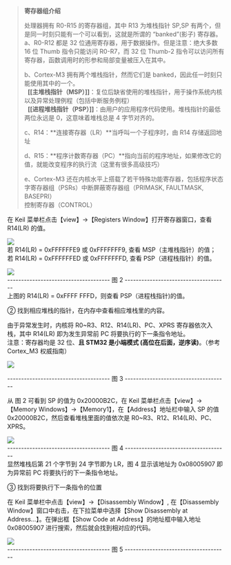 > **寄存器组介绍**
> 
> 处理器拥有 R0-R15 的寄存器组，其中 R13 为堆栈指针 SP,SP 有两个，但是同一时刻只能有一个可以看到，这就是所谓的 “banked”(影子) 寄存器。  
> a、R0-R12 都是 32 位通用寄存器，用于数据操作。但是注意：绝大多数 16 位 Thumb 指令只能访问 R0-R7，而 32 位 Thumb-2 指令可以访问所有寄存器，函数调用时的形参和局部变量被压入在其中。         
> 
> b、Cortex-M3 拥有两个堆栈指针，然而它们是 banked，因此任一时刻只能使用其中的一个。   
>   **[[主堆栈指针（MSP）]]**：复位后缺省使用的堆栈指针，用于操作系统内核以及异常处理例程（包括中断服务例程）   
>   **[[进程堆栈指针（PSP）]]**：由用户的应用程序代码使用。堆栈指针的最低两位永远是 0，这意味着堆栈总是 4 字节对齐的。 
> 
> c、R14：**连接寄存器（LR）**当呼叫一个子程序时，由 R14 存储返回地址          
> 
> d、R15：**程序计数寄存器（PC）**指向当前的程序地址，如果修改它的值，就能改变程序的执行流（这里有很多高级技巧）          
> 
> e、Cortex-M3 还在内核水平上搭载了若干特殊功能寄存器，包括程序状态字寄存器组（PSRs）中断屏蔽寄存器组（PRIMASK, FAULTMASK, BASEPRI）   
> 控制寄存器（CONTROL）

在 Keil 菜单栏点击【view】->【Registers Window】打开寄存器窗口，查看 R14(LR) 的值。

![](https://tc8483.oss-cn-beijing.aliyuncs.com/img/0d9d133af4814c0b879b7d639e06934f.png)  
若 R14(LR) = 0xFFFFFFE9 或 0xFFFFFFF9, 查看 MSP（主堆栈指针）的值；  
若 R14(LR) = 0xFFFFFFED 或 0xFFFFFFFD, 查看  PSP（进程栈指针）的值。

![](https://tc8483.oss-cn-beijing.aliyuncs.com/img/647393450e3d3fc90f1adc084db2a859.png)  
------------------------------------- 图 2 -------------------------------------  
上图的 R14(LR) = 0xFFFF FFFD，则查看 PSP（进程栈指针)的值。

② 找到相应堆栈的指针，在内存中查看相应堆栈里的内容。

由于异常发生时，内核将 R0~R3、R12、R14(LR)、PC、XPRS 寄存器依次入栈，其中 R14(LR) 即为发生异常前 PC 将要执行的下一条指令地址。  
注意：寄存器均是 32 位、**且 STM32 是小端模式 (高位在后面，逆序读)**。（参考 Cortex_M3 权威指南）

![](https://tc8483.oss-cn-beijing.aliyuncs.com/img/37d253e172e25312a17f3f42415d2ff9.png)


------------------------------------- 图 3 -------------------------------------

从 图 2 可看到 SP 的值为 0x20000B2C，在 Keil 菜单栏点击【view】->【Memory Windows】->【Memory1】，在【Address】地址栏中输入 SP 的值 0x20000B2C，然后查看堆栈里面的值依次是 R0~R3、R12、R14(LR)、PC、XPRS。

![](https://tc8483.oss-cn-beijing.aliyuncs.com/img/4308c52b2111becddfb78a8d7d6f11dd.png)  
------------------------------------- 图 4 -------------------------------------  
显然堆栈后第 21 个字节到 24 字节即为 LR，图 4 显示该地址为 0x08005907 即为异常前 PC 将要执行的下一条指令地址。

③ 找到将要执行下一条指令的位置

在 Keil 菜单栏中点击【view】->【Disassembly Window】, 在【Disassembly Window】窗口中右击，在下拉菜单中选择【Show Disassembly at Address...】。在弹出框【Show Code at Address】的地址框中输入地址 0x08005907 进行搜索，然后就会找到相对应的代码。

![](https://tc8483.oss-cn-beijing.aliyuncs.com/img/d2dcdac7f367ddb331f017651575f945.png)  
------------------------------------- 图 5 -------------------------------------
